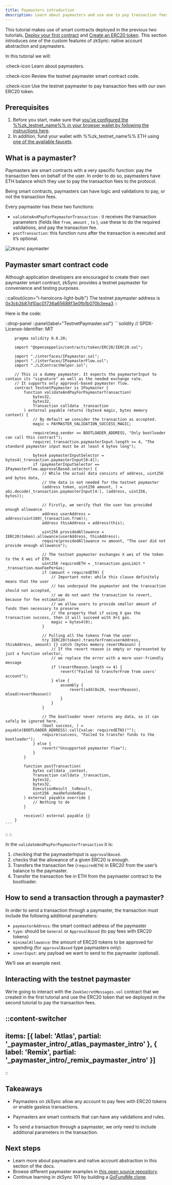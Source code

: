 ```yaml
---
title: Paymasters introduction
description: Learn about paymasters and use one to pay transaction fees with your own token
---
```


This tutorial makes use of smart contracts deployed in the previous two tutorials,
[Deploy your first contract](/build/quick-start/deploy-your-first-contract) and [Create an ERC20 token](/build/quick-start/erc20-token).
This section introduces one of the custom features
of zkSync: native account abstraction and paymasters.

In this tutorial we will:

:check-icon Learn about paymasters.

:check-icon Review the testnet paymaster smart contract code.

:check-icon Use the testnet paymaster to pay transaction fees with our own ERC20 token.

## Prerequisites

1. Before you start, make sure that
[you’ve configured the %%zk_testnet_name%% in your browser wallet by following the instructions here](/build/connect-to-zksync).
1. In addition, fund your wallet with %%zk_testnet_name%% ETH using [one of the available faucets](/ecosystem/network-faucets).

## What is a paymaster?

Paymasters are smart contracts with a very specific function: pay the transaction fees on behalf of the user. In order
to do so, paymasters  have ETH balance which they use to pay the transaction fees to the protocol.

Being smart contracts, paymasters can have logic and validations to pay, or not the transaction fees.

Every paymaster has these two functions:

- `validateAndPayForPaymasterTransaction` : it receives the transaction parameters (fields like `from`, `amount` , `to`
  ), use these to do the required validations, and pay the transaction fee.
- `postTransaction`: this function runs after the transaction is executed and it’s optional.

![zksync paymaster](/images/101-paymasters/zksync-paymaster.png)

## Paymaster smart contract code

Although application developers are encouraged to create their own paymaster smart contract, zkSync provides a testnet
paymaster for convenience and testing purposes.

::callout{icon="i-heroicons-light-bulb"}
The testnet paymaster address is
[0x3cb2b87d10ac01736a65688f3e0fb1b070b3eea3](https://sepolia.explorer.zksync.io/address/0x3cb2b87d10ac01736a65688f3e0fb1b070b3eea3)
::

Here is the code:

::drop-panel
  ::panel{label="TestnetPaymaster.sol"}
        ```solidity
        // SPDX-License-Identifier: MIT

        pragma solidity 0.8.20;

        import "@openzeppelin/contracts/token/ERC20/IERC20.sol";

        import "./interfaces/IPaymaster.sol";
        import "./interfaces/IPaymasterFlow.sol";
        import "./L2ContractHelper.sol";

        // This is a dummy paymaster. It expects the paymasterInput to contain its "signature" as well as the needed exchange rate.
        // It supports only approval-based paymaster flow.
        contract TestnetPaymaster is IPaymaster {
            function validateAndPayForPaymasterTransaction(
                bytes32,
                bytes32,
                Transaction calldata _transaction
            ) external payable returns (bytes4 magic, bytes memory context) {
                // By default we consider the transaction as accepted.
                magic = PAYMASTER_VALIDATION_SUCCESS_MAGIC;

                require(msg.sender == BOOTLOADER_ADDRESS, "Only bootloader can call this contract");
                require(_transaction.paymasterInput.length >= 4, "The standard paymaster input must be at least 4 bytes long");

                bytes4 paymasterInputSelector = bytes4(_transaction.paymasterInput[0:4]);
                if (paymasterInputSelector == IPaymasterFlow.approvalBased.selector) {
                    // While the actual data consists of address, uint256 and bytes data,
                    // the data is not needed for the testnet paymaster
                    (address token, uint256 amount, ) = abi.decode(_transaction.paymasterInput[4:], (address, uint256, bytes));

                    // Firstly, we verify that the user has provided enough allowance
                    address userAddress = address(uint160(_transaction.from));
                    address thisAddress = address(this);

                    uint256 providedAllowance = IERC20(token).allowance(userAddress, thisAddress);
                    require(providedAllowance >= amount, "The user did not provide enough allowance");

                    // The testnet paymaster exchanges X wei of the token to the X wei of ETH.
                    uint256 requiredETH = _transaction.gasLimit * _transaction.maxFeePerGas;
                    if (amount < requiredETH) {
                        // Important note: while this clause definitely means that the user
                        // has underpaid the paymaster and the transaction should not accepted,
                        // we do not want the transaction to revert, because for fee estimation
                        // we allow users to provide smaller amount of funds then necessary to preserve
                        // the property that if using X gas the transaction success, then it will succeed with X+1 gas.
                        magic = bytes4(0);
                    }

                    // Pulling all the tokens from the user
                    try IERC20(token).transferFrom(userAddress, thisAddress, amount) {} catch (bytes memory revertReason) {
                        // If the revert reason is empty or represented by just a function selector,
                        // we replace the error with a more user-friendly message
                        if (revertReason.length <= 4) {
                            revert("Failed to transferFrom from users' account");
                        } else {
                            assembly {
                                revert(add(0x20, revertReason), mload(revertReason))
                            }
                        }
                    }

                    // The bootloader never returns any data, so it can safely be ignored here.
                    (bool success, ) = payable(BOOTLOADER_ADDRESS).call{value: requiredETH}("");
                    require(success, "Failed to transfer funds to the bootloader");
                } else {
                    revert("Unsupported paymaster flow");
                }
            }

            function postTransaction(
                bytes calldata _context,
                Transaction calldata _transaction,
                bytes32,
                bytes32,
                ExecutionResult _txResult,
                uint256 _maxRefundedGas
            ) external payable override {
                // Nothing to do
            }

            receive() external payable {}
        }
    ```
  ::
::

In the `validateAndPayForPaymasterTransaction` it is:

1. checking that the paymasterInput is `approvalBased`.
2. checks that the allowance of a given ERC20 is enough.
3. Transfers the transaction fee (`requiredETH`) in ERC20 from the user’s balance to the paymaster.
4. Transfer the transaction fee in ETH from the paymaster contract to the bootloader.

## How to send a transaction through a paymaster?

In order to send a transaction through a paymaster, the transaction must include the following additional parameters:

- `paymasterAddress`: the smart contract address of the paymaster
- `type`: should be `General` or `ApprovalBased` (to pay fees with ERC20 tokens)
- `minimalAllowance`: the amount of ERC20 tokens to be approved for spending (for `approvalBased` type paymasters only).
- `innerInput`: any payload we want to send to the paymaster (optional).

We’ll see an example next.

## Interacting with the testnet paymaster

We’re going to interact with the `ZeekSecretMessages.sol` contract that we created in the first tutorial and use the
ERC20 token that we deployed in the second tutorial to pay the transaction fees.

::content-switcher
---
items: [{
  label: 'Atlas',
  partial: '_paymaster_intro/_atlas_paymaster_intro'
}, {
  label: 'Remix',
  partial: '_paymaster_intro/_remix_paymaster_intro'
}]
---
::

## Takeaways

- Paymasters on zkSync allow any account to pay fees with ERC20 tokens or enable gasless transactions.

- Paymasters are smart contracts that can have any validations and rules.
- To send a transaction through a paymaster, we only need to include additional parameters in the transaction.

## Next steps

- Learn more about paymasters and native account abstraction in this section of the docs.
- Browse different paymaster examples in [this open source repository](https://github.com/matter-labs/paymaster-examples).
- Continue learning in zkSync 101 by building a [GoFundMe clone](/build/zksync-101).
